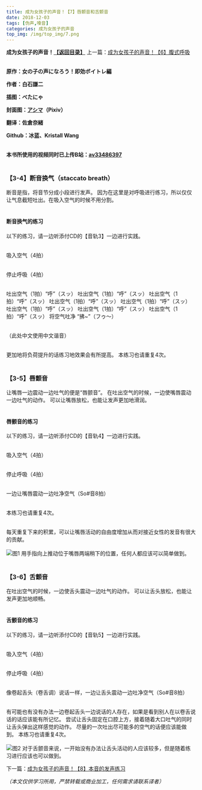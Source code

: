 ```yaml
---
title: 成为女孩子的声音！【7】唇颤音和舌颤音
date: 2018-12-03
tags: [伪声,嗓音]
categories: 成为女孩子的声音
top_img: /img/top_img/7.png
---
```

**成为女孩子的声音！[【返回目录】](/成为女孩子的声音/README/)**
上一篇：[成为女孩子的声音！【6】腹式呼吸](/成为女孩子的声音/6/)<br><br>

**原作：女の子の声になろう！即効ボイトレ編**

**作者：白石謙二**   

**插图：べたにゃ**   

**封面图：[アシマ](https://www.pixiv.net/member.php?id=2642047
)（Pixiv）**

**翻译：佐倉奈緒**   

**Github：冰蓝、Kristall Wang** <br><br>

**本书所使用的视频同时已上传B站：[av33486397](https://www.bilibili.com/video/av33486397)**<br><br>

### 【3-4】断音换气（staccato breath）
断音是指，将音节分成小段进行发声。
因为在这里是对呼吸进行练习，所以仅仅让气息截短吐出。在吸入空气的时候不用分割。<br><br>

#### 断音换气的练习
以下的练习，请一边听添付CD的【音轨3】一边进行实践。<br><br>

吸入空气（4拍）<br><br>

停止呼吸（4拍）<br><br>

吐出空气（1拍）“呼”（スッ）
吐出空气（1拍）“呼”（スッ）
吐出空气（1拍）“呼”（スッ）
吐出空气（1拍）“呼”（スッ）
吐出空气（1拍）“呼”（スッ）
吐出空气（1拍）“呼”（スッ）
吐出空气（1拍）“呼”（スッ）
吐出空气（1拍）“呼”（スッ）
将空气吐净 “拂~”（フゥ～）<br><br>

（此处中文使用中文谐音）<br><br>

更加地将负荷提升的话练习地效果会有所提高。
本练习也请重复4次。<br><br>

### 【3-5】唇颤音
让嘴唇一边震动一边吐气的便是“唇颤音”。
在吐出空气的时候，一边使嘴唇震动一边吐气的动作。
可以让嘴唇放松，也能让发声更加地滑润。<br><br>

#### 唇颤音的练习
以下的练习，请一边听添付CD的【音轨4】一边进行实践。<br><br>

吸入空气（4拍）<br><br>

停止呼吸（4拍）<br><br>

一边让嘴唇震动一边吐净空气（So#音8拍）<br><br>

本练习也请重复4次。<br><br>

每天重复下来的积累，可以让嘴唇活动的自由度增加从而对接近女性的发音有很大的贡献。<br><br>
![图1](/img/7/1.png)
用手指向上推动位于嘴唇两端稍下的位置，任何人都应该可以简单做到。<br><br>

### 【3-6】舌颤音
在吐出空气的时候，一边使舌头震动一边吐气的动作。
可以让舌头放松，也能让发声更加地顺畅。<br><br>

#### 舌颤音的练习
以下的练习，请一边听添付CD的【音轨5】一边进行实践。<br><br>

吸入空气（4拍）<br><br>

停止呼吸（4拍）<br><br>

像卷起舌头（卷舌调）说话一样，一边让舌头震动一边吐净空气（So#音8拍）<br><br>

有可能也有没有办法一边卷起舌头一边说话的人存在，如果是看到别人在以卷舌说话的话应该能有所记忆。
尝试让舌头固定在口腔上方，接着随着大口吐气的同时让舌头弹出这样感觉的动作。
尽量的一次吐出尽可能多的空气的话便应该能做到。
本练习也请重复4次。<br><br>
![图2](/img/7/2.png)
对于舌颤音来说，一开始没有办法让舌头活动的人应该较多，但是随着练习进行应该也可以做到。

下一篇：[成为女孩子的声音！【8】本音的发声练习](/成为女孩子的声音/8/)

*（本文仅供学习所用，严禁转载或商业加工，任何需求请联系译者）*
